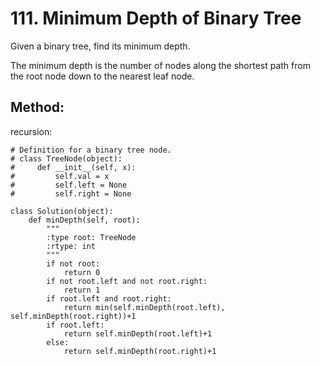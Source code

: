 # 111. Minimum Depth of Binary Tree

Given a binary tree, find its minimum depth.

The minimum depth is the number of nodes along the shortest path from the root node down to the nearest leaf node.

## Method:

recursion:

    # Definition for a binary tree node.
    # class TreeNode(object):
    #     def __init__(self, x):
    #         self.val = x
    #         self.left = None
    #         self.right = None
    
    class Solution(object):
        def minDepth(self, root):
            """
            :type root: TreeNode
            :rtype: int
            """
            if not root:
                return 0
            if not root.left and not root.right:
                return 1
            if root.left and root.right:
                return min(self.minDepth(root.left), self.minDepth(root.right))+1
            if root.left:
                return self.minDepth(root.left)+1
            else:
                return self.minDepth(root.right)+1
            